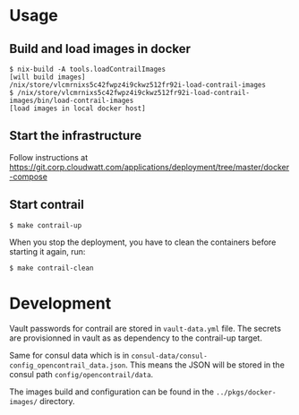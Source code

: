 # Usage

## Build and load images in docker

    $ nix-build -A tools.loadContrailImages
    [will build images]
    /nix/store/vlcmrnixs5c42fwpz4i9ckwz512fr92i-load-contrail-images
    $ /nix/store/vlcmrnixs5c42fwpz4i9ckwz512fr92i-load-contrail-images/bin/load-contrail-images
    [load images in local docker host]

## Start the infrastructure

Follow instructions at https://git.corp.cloudwatt.com/applications/deployment/tree/master/docker-compose

## Start contrail

    $ make contrail-up

When you stop the deployment, you have to clean the containers before starting it again, run:

    $ make contrail-clean

# Development

Vault passwords for contrail are stored in `vault-data.yml` file. The secrets
are provisionned in vault as as dependency to the contrail-up target.

Same for consul data which is in `consul-data/consul-config_opencontrail_data.json`.
This means the JSON will be stored in the consul path `config/opencontrail/data`.

The images build and configuration can be found in the `../pkgs/docker-images/`
directory.
